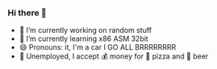 ### Hi there 👋

- 🔭 I’m currently working on random stuff
- 🌱 I’m currently learning x86 ASM 32bit
- 😄 Pronouns: it, I'm a car I GO ALL BRRRRRRRR
- 💸 Unemployed, I accept 💰 money for 🍕 pizza and 🍺 beer
